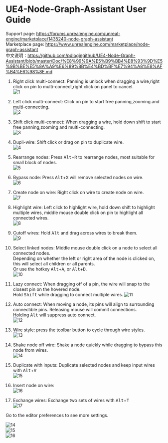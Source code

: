 # UE4-Node-Graph-Assistant User Guide

Support page: https://forums.unrealengine.com/unreal-engine/marketplace/1435240-node-graph-assistant  
Marketplace page: https://www.unrealengine.com/marketplace/node-graph-assistant  
中文说明：https://github.com/pdlogingithub/UE4-Node-Graph-Assistant/blob/master/Doc/%E8%99%9A%E5%B9%BB4%E8%93%9D%E5%9B%BE%E5%8A%A9%E6%89%8B%E4%BD%BF%E7%94%A8%E8%AF%B4%E6%98%8E.md  

1. Right click multi-connect: Panning is unlock when dragging a wire,right click on pin to multi-connect,right click on panel to cancel.  
![1](Resource/1.4/drag_pan_multi-connect.gif)

2. Left click multi-connect: Click on pin to start free panning,zooming and multi-connecting.  
![2](Resource/1.4/click_pan_multi-connect.gif)

3. Shift click multi-connect: When dragging a wire, hold down shift to start free panning,zooming and multi-connecting.  
![3](Resource/1.4/shift_pan_multi-connect.gif)

4. Dupli-wire: Shift click or drag on pin to duplicate wire.  
![4](Resource/1.4/dupli_wire.gif)

5. Rearrange nodes: Press <kbd>Alt</kbd>+<kbd>R</kbd> to rearrange nodes, most suitable for small block of nodes.   
![5](Resource/1.4/rearrange.gif)

6. Bypass node: Press <kbd>Alt</kbd>+<kbd>X</kbd> will remove selected nodes on wire.  
![6](Resource/1.4/bypass.gif)

7. Create node on wire: Right click on wire to create node on wire.  
![7](Resource/1.4/insert.gif)

8. Highlight wire: Left click to highlight wire, hold down shift to highlight multiple wires, middle mouse double click on pin to highlight all connected wires.  
![8](Resource/1.4/highlight.gif)

9. Cutoff wires: Hold <kbd>Alt</kbd> and drag across wires to break them.  
![9](Resource/1.4/cutoff.gif)

10. Select linked nodes: Middle mouse double click on a node to select all connected nodes.  
Depending on whether the left or right area of the node is clicked on, this will select all children or all parents.  
Or use the hotkey <kbd>Alt</kbd>+<kbd>A</kbd>, or <kbd>Alt</kbd>+<kbd>D</kbd>.  
![10](Resource/1.4/select_linked.gif)

11. Lazy connect: When dragging off of a pin, the wire will snap to the closest pin on the hovered node.  
Hold <kbd>Shift</kbd> while dragging to connect multiple wires.
![11](Resource/1.5/lazy_connect.gif)
 
12. Auto connect: When moving a node, its pins will align to surrounding connectible pins. Releasing mouse will commit connections.  
Holding <kbd>Alt</kbd> will suppress auto connect.   
![12](Resource/1.5/auto_connect.gif)

13. Wire style: press the toolbar button to cycle through wire styles.  
![13](Resource/1.5/wire_style.gif)

14. Shake node off wire: Shake a node quickly while dragging to bypass this node from wires.  
![14](Resource/1.6/shake_node_off_wire.gif)

15. Duplicate with inputs: Duplicate selected nodes and keep input wires with <kbd>Alt</kbd>+<kbd>V</kbd>  
![15](Resource/1.6/dupli_node_with_input.gif)

16. Insert node on wire:  
![16](Resource/1.6/insert_node_on_wire.gif)

17.  Exchange wires: Exchange two sets of wires with <kbd>Alt</kbd>+<kbd>T</kbd>  
![17](Resource/1.6/exchange_wires.gif)

Go to the editor preferences to see more settings.

![14](Resource/1.5/instruction_plugin.png)  
![15](Resource/1.5/instruction_keybind.png)  
![16](Resource/1.5/instruction_config.png)  
